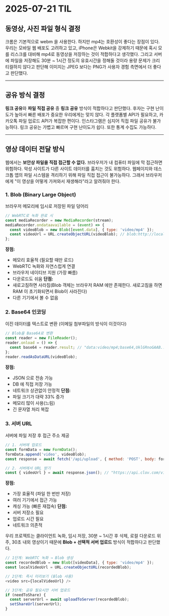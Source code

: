 # 2025-07-21 TIL

## 동영상, 사진 파일 형식 결정
크롬은 기본적으로 webm 을 사용한다. 하지만 mp4는 호환성이 좋다는 장점이 있다. 우리는 모바일 웹 배포도 고려하고 있고, iPhone은 Webkit을 강제하기 때문에 혹시 모를 리스크를 대비해 mp4로 동영상을 저장하는 것이 적합하다고 생각했다. 그리고 서버에 파일을 저장해도 30분 ~ 1시간 정도의 유효시간을 정해둘 것이라 용량 문제가 크리티컬하지 않다고 판단해 이미지는 JPEG 보다는 PNG가 사용자 경험 측면에서 더 좋다고 판단했다.

---
## 공유 방식 결정
**링크 공유**와 **파일 직접 공유** 중 **링크 공유** 방식이 적합하다고 판단했다. 후자는 구현 난이도가 높아서 빠른 배포가 중요한 우리에게는 맞지 않다. 각 플랫폼별 API가 필요하고, 카카오톡 파일 업로드 API가 복잡한 편이다. 인스타그램은 심지어 직접 파일 공유가 불가능하다. 링크 공유는 가볍고 빠르며 구현 난이도가 쉽다. 또한 통계 수집도 가능하다.

---
## 영상 데이터 전달 방식
웹에서는 **보안상 파일을 직접 접근할 수 없다.** 브라우저가 내 컴퓨터 파일에 막 접근하면 위험하다. 악성 사이트가 다른 사이트 데이터를 훔치는 것도 위험하다. 웹페이지와 데스크톱 앱의 파일 시스템을 격리하기 위해 파일 직접 접근이 불가능하다. 그래서 브라우저에게 "이 영상을 어떻게 가져와서 재생해라"라고 알려줘야 한다.
### 1. Blob (Binary Large Object)
브라우저 메모리에 임시로 저장된 파일 덩어리
```javascript
// WebRTC로 녹화 완료 시
const mediaRecorder = new MediaRecorder(stream);
mediaRecorder.ondataavailable = (event) => {
  const videoBlob = new Blob([event.data], { type: 'video/mp4' });
  const videoUrl = URL.createObjectURL(videoBlob); // blob:http://localhost:3000/abc-123-def
};
```
**장점:**
- 메모리 효율적 (필요할 때만 로드)
- WebRTC 녹화와 자연스럽게 연결
- 브라우저 네이티브 지원 (가장 빠름)
- 다운로드도 쉬움
**단점:**
- 새로고침하면 사라짐(Blob 객체는 브라우저 RAM 에만 존재한다. 새로고침을 하면 RAM 이 초기화되면서 Blob이 사라진다)
- 다른 기기에서 볼 수 없음

### 2. Base64 인코딩
이진 데이터를 텍스트로 변환 (이메일 첨부파일의 방식이 이것이다)
```javascript
// Blob을 Base64로 변환
const reader = new FileReader();
reader.onload = () => {
  const base64 = reader.result; // "data:video/mp4;base64,UklGRnoGAAB..."
};
reader.readAsDataURL(videoBlob);
```
**장점:**
- JSON 으로 전송 가능
- DB 에 직접 저장 가능
- 네트워크 상관없이 안정적
**단점:**
- 파일 크기가 대략 33% 증가
- 메모리 많이 사용(느림)
- 긴 문자열 처리 복잡

### 3. 서버 URL
서버에 파일 저장 후 접근 주소 제공
```javascript
// 1. 서버에 업로드
const formData = new FormData();
formData.append('video', videoBlob);
const response = await fetch('/api/upload', { method: 'POST', body: formData });

// 2. 서버에서 URL 받기
const { videoUrl } = await response.json(); // "https://api.clov.com/videos/abc123.mp4"
```
**장점:**
- 가장 효율적 (파일 한 번만 저장)
- 여러 기기에서 접근 가능
- 캐싱 가능 (빠른 재접속)
**단점:**
- 서버 저장소 필요
- 업로드 시간 필요
- 네트워크 의존적

우리 프로젝트는 클라이언트 녹화, 임시 저장, 30분 ~ 1시간 후 삭제, 로컬 다운로드 위주, 30초 내외 영상이기 때문에 **Blob + 선택적 서버 업로드** 방식이 적합하다고 판단했다. 
```javascript
// 1단계: WebRTC 녹화 → Blob 생성
const recordedBlob = new Blob([videoData], { type: 'video/mp4' });
const localVideoUrl = URL.createObjectURL(recordedBlob);

// 2단계: 즉시 미리보기 (Blob 사용)
<video src={localVideoUrl} />

// 3단계: 공유 필요시만 서버 업로드
if (needToShare) {
  const serverUrl = await uploadToServer(recordedBlob);
  setShareUrl(serverUrl);
}
```